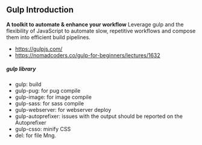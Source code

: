 ## Gulp Introduction
**A toolkit to automate & enhance your workflow**
Leverage gulp and the flexibility of JavaScript to automate slow, repetitive workflows and compose them into efficient build pipelines.

- https://gulpjs.com/
- https://nomadcoders.co/gulp-for-beginners/lectures/1632


##### gulp library
- gulp: build
- gulp-pug: for pug compile
- gulp-image: for image compile
- gulp-sass: for sass compile
- gulp-webserver: for webserver deploy
- gulp-autoprefixer: issues with the output should be reported on the Autoprefixer 
- gulp-csso: minify CSS
- del: for file Mng.
